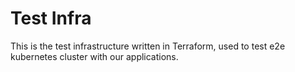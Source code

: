 # Test Infra
This is the test infrastructure written in Terraform, used to test e2e kubernetes cluster with our applications.
